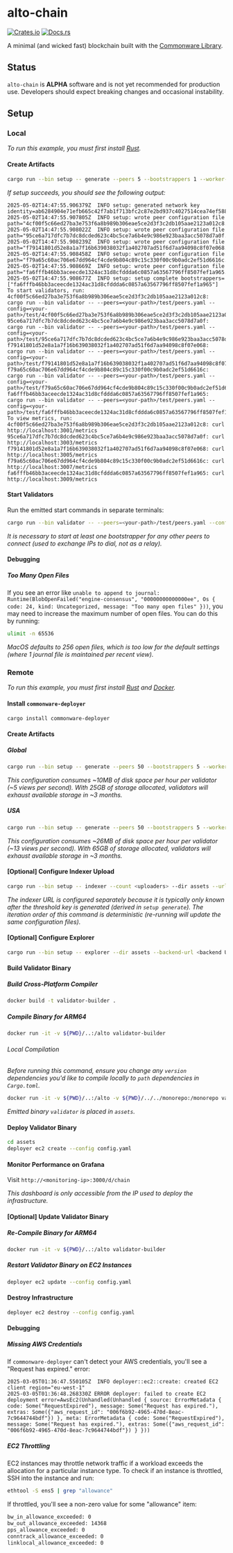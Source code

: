 # alto-chain

[![Crates.io](https://img.shields.io/crates/v/alto-chain.svg)](https://crates.io/crates/alto-chain)
[![Docs.rs](https://docs.rs/alto-chain/badge.svg)](https://docs.rs/alto-chain)

A minimal (and wicked fast) blockchain built with the [Commonware Library](https://github.com/commonwarexyz/monorepo).

## Status

`alto-chain` is **ALPHA** software and is not yet recommended for production use. Developers should expect breaking changes and occasional instability.

## Setup

### Local

_To run this example, you must first install [Rust](https://www.rust-lang.org/tools/install)._

#### Create Artifacts

```bash
cargo run --bin setup -- generate --peers 5 --bootstrappers 1 --worker-threads 3 --log-level info --message-backlog 16384 --mailbox-size 16384 --deque-size 10 --output test local --start-port 3000
```

_If setup succeeds, you should see the following output:_

```
2025-05-02T14:47:55.906379Z  INFO setup: generated network key identity=ab6284904e71efb665c42f7ab1f713bfc2c87e2bd937c4027514cea74ef588c05803a4592ddd1970def6bd261210b83b
2025-05-02T14:47:55.907805Z  INFO setup: wrote peer configuration file path="4cf00f5c66ed27ba3e753f6a8b989b306eae5ce2d3f3c2db105aae2123a012c8.yaml"
2025-05-02T14:47:55.908022Z  INFO setup: wrote peer configuration file path="95ce6a717dfc7b7dc8dcded623c4bc5ce7a6b4e9c986e923baa3acc5078d7a0f.yaml"
2025-05-02T14:47:55.908239Z  INFO setup: wrote peer configuration file path="f79141801d52e8a1a7f16b639038032f1a402707ad51f6d7aa94098c8f07e068.yaml"
2025-05-02T14:47:55.908458Z  INFO setup: wrote peer configuration file path="f79a65c60ac706e67dd964cf4cde9b804c89c15c330f00c9b0adc2ef51d6616c.yaml"
2025-05-02T14:47:55.908669Z  INFO setup: wrote peer configuration file path="fa6fffb46bb3aceecde1324ac31d8cfddda6c0857a63567796ff8507fef1a965.yaml"
2025-05-02T14:47:55.908677Z  INFO setup: setup complete bootstrappers=["fa6fffb46bb3aceecde1324ac31d8cfddda6c0857a63567796ff8507fef1a965"]
To start validators, run:
4cf00f5c66ed27ba3e753f6a8b989b306eae5ce2d3f3c2db105aae2123a012c8: cargo run --bin validator -- --peers=<your-path>/test/peers.yaml --config=<your-path>/test/4cf00f5c66ed27ba3e753f6a8b989b306eae5ce2d3f3c2db105aae2123a012c8.yaml
95ce6a717dfc7b7dc8dcded623c4bc5ce7a6b4e9c986e923baa3acc5078d7a0f: cargo run --bin validator -- --peers=<your-path>/test/peers.yaml --config=<your-path>/test/95ce6a717dfc7b7dc8dcded623c4bc5ce7a6b4e9c986e923baa3acc5078d7a0f.yaml
f79141801d52e8a1a7f16b639038032f1a402707ad51f6d7aa94098c8f07e068: cargo run --bin validator -- --peers=<your-path>/test/peers.yaml --config=<your-path>/test/f79141801d52e8a1a7f16b639038032f1a402707ad51f6d7aa94098c8f07e068.yaml
f79a65c60ac706e67dd964cf4cde9b804c89c15c330f00c9b0adc2ef51d6616c: cargo run --bin validator -- --peers=<your-path>/test/peers.yaml --config=<your-path>/test/f79a65c60ac706e67dd964cf4cde9b804c89c15c330f00c9b0adc2ef51d6616c.yaml
fa6fffb46bb3aceecde1324ac31d8cfddda6c0857a63567796ff8507fef1a965: cargo run --bin validator -- --peers=<your-path>/test/peers.yaml --config=<your-path>/test/fa6fffb46bb3aceecde1324ac31d8cfddda6c0857a63567796ff8507fef1a965.yaml
To view metrics, run:
4cf00f5c66ed27ba3e753f6a8b989b306eae5ce2d3f3c2db105aae2123a012c8: curl http://localhost:3001/metrics
95ce6a717dfc7b7dc8dcded623c4bc5ce7a6b4e9c986e923baa3acc5078d7a0f: curl http://localhost:3003/metrics
f79141801d52e8a1a7f16b639038032f1a402707ad51f6d7aa94098c8f07e068: curl http://localhost:3005/metrics
f79a65c60ac706e67dd964cf4cde9b804c89c15c330f00c9b0adc2ef51d6616c: curl http://localhost:3007/metrics
fa6fffb46bb3aceecde1324ac31d8cfddda6c0857a63567796ff8507fef1a965: curl http://localhost:3009/metrics
```

#### Start Validators

Run the emitted start commands in separate terminals:

```bash
cargo run --bin validator -- --peers=<your-path>/test/peers.yaml --config=<your-path>/test/10cf8d03daca2332213981adee2a4bfffe4a1782bb5cce036c1d5689c6090997.yaml
```

_It is necessary to start at least one bootstrapper for any other peers to connect (used to exchange IPs to dial, not as a relay)._

#### Debugging

##### Too Many Open Files

If you see an error like `unable to append to journal: Runtime(BlobOpenFailed("engine-consensus", "00000000000000ee", Os { code: 24, kind: Uncategorized, message: "Too many open files" }))`, you may need to increase the maximum number of open files. You can do this by running:

```bash
ulimit -n 65536
```

_MacOS defaults to 256 open files, which is too low for the default settings (where 1 journal file is maintained per recent view)._

### Remote

_To run this example, you must first install [Rust](https://www.rust-lang.org/tools/install) and [Docker](https://www.docker.com/get-started/)._

#### Install `commonware-deployer`

```bash
cargo install commonware-deployer
```

#### Create Artifacts

##### Global

```bash
cargo run --bin setup -- generate --peers 50 --bootstrappers 5 --worker-threads 2 --log-level info --message-backlog 16384 --mailbox-size 16384 --deque-size 10 --output assets remote --regions us-west-1,us-east-1,eu-west-1,ap-northeast-1,eu-north-1,ap-south-1,sa-east-1,eu-central-1,ap-northeast-2,ap-southeast-2 --monitoring-instance-type c7g.4xlarge --monitoring-storage-size 100 --instance-type c7g.large --storage-size 25 --dashboard dashboard.json
```

_This configuration consumes ~10MB of disk space per hour per validator (~5 views per second). With 25GB of storage allocated, validators will exhaust available storage in ~3 months._

##### USA

```bash
cargo run --bin setup -- generate --peers 50 --bootstrappers 5 --worker-threads 2 --log-level info --message-backlog 16384 --mailbox-size 16384 --deque-size 10 --output assets remote --regions us-east-1,us-east-2,us-west-1,us-west-2 --monitoring-instance-type c7g.4xlarge --monitoring-storage-size 100 --instance-type c7g.large --storage-size 65 --dashboard dashboard.json
```

_This configuration consumes ~26MB of disk space per hour per validator (~13 views per second). With 65GB of storage allocated, validators will exhaust available storage in ~3 months._

#### [Optional] Configure Indexer Upload

```bash
cargo run --bin setup -- indexer --count <uploaders> --dir assets --url <indexer URL>
```

_The indexer URL is configured separately because it is typically only known after the threshold key is generated (derived in `setup generate`). The iteration order of this command is deterministic (re-running will update the same configuration files)._

#### [Optional] Configure Explorer

```bash
cargo run --bin setup -- explorer --dir assets --backend-url <backend URL>
```

#### Build Validator Binary

##### Build Cross-Platform Compiler

```bash
docker build -t validator-builder .
```

##### Compile Binary for ARM64

```bash
docker run -it -v ${PWD}/..:/alto validator-builder
```

###### Local Compilation

_Before running this command, ensure you change any `version` dependencies you'd like to compile locally to `path` dependencies in `Cargo.toml`._

```bash
docker run -it -v ${PWD}/..:/alto -v ${PWD}/../../monorepo:/monorepo validator-builder
```

_Emitted binary `validator` is placed in `assets`._

#### Deploy Validator Binary

```bash
cd assets
deployer ec2 create --config config.yaml
```

#### Monitor Performance on Grafana

Visit `http://<monitoring-ip>:3000/d/chain`

_This dashboard is only accessible from the IP used to deploy the infrastructure._

#### [Optional] Update Validator Binary

##### Re-Compile Binary for ARM64

```bash
docker run -it -v ${PWD}/..:/alto validator-builder
```

##### Restart Validator Binary on EC2 Instances

```bash
deployer ec2 update --config config.yaml
```

#### Destroy Infrastructure

```bash
deployer ec2 destroy --config config.yaml
```

#### Debugging

##### Missing AWS Credentials

If `commonware-deployer` can't detect your AWS credentials, you'll see a "Request has expired." error:

```
2025-03-05T01:36:47.550105Z  INFO deployer::ec2::create: created EC2 client region="eu-west-1"
2025-03-05T01:36:48.268330Z ERROR deployer: failed to create EC2 deployment error=AwsEc2(Unhandled(Unhandled { source: ErrorMetadata { code: Some("RequestExpired"), message: Some("Request has expired."), extras: Some({"aws_request_id": "006f6b92-4965-470d-8eac-7c9644744bdf"}) }, meta: ErrorMetadata { code: Some("RequestExpired"), message: Some("Request has expired."), extras: Some({"aws_request_id": "006f6b92-4965-470d-8eac-7c9644744bdf"}) } }))
```

##### EC2 Throttling

EC2 instances may throttle network traffic if a workload exceeds the allocation for a particular instance type. To check
if an instance is throttled, SSH into the instance and run:

```bash
ethtool -S ens5 | grep "allowance"
```

If throttled, you'll see a non-zero value for some "allowance" item:

```txt
bw_in_allowance_exceeded: 0
bw_out_allowance_exceeded: 14368
pps_allowance_exceeded: 0
conntrack_allowance_exceeded: 0
linklocal_allowance_exceeded: 0
```